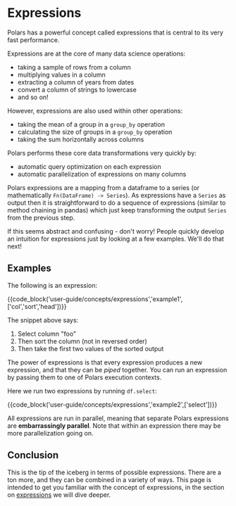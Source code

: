 # Expressions

Polars has a powerful concept called expressions that is central to its very fast performance.

Expressions are at the core of many data science operations:

- taking a sample of rows from a column
- multiplying values in a column
- extracting a column of years from dates
- convert a column of strings to lowercase
- and so on!

However, expressions are also used within other operations:

- taking the mean of a group in a `group_by` operation
- calculating the size of groups in a `group_by` operation
- taking the sum horizontally across columns

Polars performs these core data transformations very quickly by:

- automatic query optimization on each expression
- automatic parallelization of expressions on many columns

Polars expressions are a mapping from a dataframe to a series (or mathematically `Fn(DataFrame) -> Series`). As expressions have a `Series` as output then it is straightforward to do a sequence of expressions (similar to method chaining in pandas) which just keep transforming the output `Series` from the previous step.

If this seems abstract and confusing - don't worry! People quickly develop an intuition for expressions
just by looking at a few examples. We'll do that next!

## Examples

The following is an expression:

{{code_block('user-guide/concepts/expressions','example1',['col','sort','head'])}}

The snippet above says:

1. Select column "foo"
1. Then sort the column (not in reversed order)
1. Then take the first two values of the sorted output

The power of expressions is that every expression produces a new expression, and that they
can be _piped_ together. You can run an expression by passing them to one of Polars execution contexts.

Here we run two expressions by running `df.select`:

{{code_block('user-guide/concepts/expressions','example2',['select'])}}

All expressions are run in parallel, meaning that separate Polars expressions are **embarrassingly parallel**. Note that within an expression there may be more parallelization going on.

## Conclusion

This is the tip of the iceberg in terms of possible expressions. There are a ton more, and they can be combined in a variety of ways. This page is intended to get you familiar with the concept of expressions, in the section on [expressions](../expressions/operators.md) we will dive deeper.
